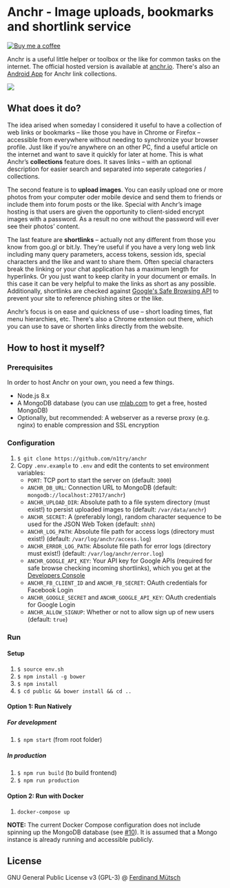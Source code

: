 # Anchr - Image uploads, bookmarks and shortlink service

[![Buy me a coffee](https://www.buymeacoffee.com/assets/img/custom_images/orange_img.png)](https://buymeacoff.ee/n1try)

Anchr is a useful little helper or toolbox or the like for common tasks on the internet. The official hosted version is available at [anchr.io](https://anchr.io). There's also an [Android App](https://github.com/n1try/anchr-android) for Anchr link collections.

![](https://anchr.io/i/9w5si.png)

## What does it do?
The idea arised when someday I considered it useful to have a collection of web links or bookmarks – like those you have in Chrome or Firefox – accessible from everywhere without needing to synchronize your browser profile. Just like if you’re anywhere on an other PC, find a useful article on the internet and want to save it quickly for later at home. This is what Anchr’s __collections__ feature does. It saves links – with an optional description for easier search and separated into seperate categories / collections.

The second feature is to __upload images__. You can easily upload one or more photos from your computer oder mobile device and send them to friends or include them into forum posts or the like. Special with Anchr’s image hosting is that users are given the opportunity to client-sided encrypt images with a password. As a result no one without the password will ever see their photos’ content.

The last feature are __shortlinks__ – actually not any different from those you know from goo.gl or bit.ly. They’re useful if you have a very long web link including many query parameters, access tokens, session ids, special characters and the like and want to share them. Often special characters break the linking or your chat application has a maximum length for hyperlinks. Or you just want to keep clarity in your document or emails. In this case it can be very helpful to make the links as short as any possible. Additionally, shortlinks are checked against [Google's Safe Browsing API](https://developers.google.com/safe-browsing/) to prevent your site to reference phishing sites or the like.

Anchr’s focus is on ease and quickness of use – short loading times, flat menu hierarchies, etc. There's also a Chrome extension out there, which you can use to save or shorten links directly from the website.

## How to host it myself?
### Prerequisites
In order to host Anchr on your own, you need a few things.
* Node.js 8.x
* A MongoDB database (you can use [mlab.com](http://mlab.com) to get a free, hosted MongoDB)
* Optionally, but recommended: A webserver as a reverse proxy (e.g. nginx) to enable compression and SSL encryption

### Configuration
1. `$ git clone https://github.com/n1try/anchr`
2. Copy `.env.example` to `.env` and edit the contents to set environment variables:
    * `PORT`: TCP port to start the server on (default: `3000`)
    * `ANCHR_DB_URL`: Connection URL to MongoDB (default: `mongodb://localhost:27017/anchr`)
    * `ANCHR_UPLOAD_DIR`: Absolute path to a file system directory (must exist!) to persist uploaded images to (default: `/var/data/anchr`)
    * `ANCHR_SECRET`: A (preferably long), random character sequence to be used for the JSON Web Token (default: `shhh`)
    * `ANCHR_LOG_PATH`: Absolute file path for access logs (directory must exist!) (default:  `/var/log/anchr/access.log`)
    * `ANCHR_ERROR_LOG_PATH`: Absolute file path for error logs (directory must exist!) (default: `/var/log/anchr/error.log`)
    * `ANCHR_GOOGLE_API_KEY`: Your API key for Google APIs (required for safe browse checking incoming shortlinks), which you get at the [Developers Console](https://console.developers.google.com/apis/)
    * `ANCHR_FB_CLIENT_ID` and `ANCHR_FB_SECRET`: OAuth credentials for Facebook Login
    * `ANCHR_GOOGLE_SECRET` and `ANCHR_GOOGLE_API_KEY`: OAuth credentials for Google Login
    * `ANCHR_ALLOW_SIGNUP`: Whether or not to allow sign up of new users (default: `true`)

### Run
#### Setup
1. `$ source env.sh`
2. `$ npm install -g bower`
3. `$ npm install`
4. `$ cd public && bower install && cd ..`
   
#### Option 1: Run Natively
##### For development
1. `$ npm start` (from root folder)

##### In production
1. `$ npm run build` (to build frontend)
2. `$ npm run production`

#### Option 2: Run with Docker
1. `docker-compose up`

**NOTE:** The current Docker Compose configuration does not include spinning up the MongoDB database (see [#10](https://github.com/n1try/anchr/issues/10)). It is assumed that a Mongo instance is already running and accessible publicly. 

## License
GNU General Public License v3 (GPL-3) @ [Ferdinand Mütsch](https://muetsch.io)
